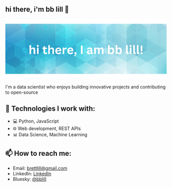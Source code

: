 ## hi there, i'm bb lill 👋

![Header Image](https://github.com/myreprise/myreprise/blob/main/welcome_background.png)

I'm a data scientist who enjoys building innovative projects and contributing to open-source

## 🚀 Technologies I work with:
- 💻 Python, JavaScript
- 🌐 Web development, REST APIs
- 📊 Data Science, Machine Learning

## 📫 How to reach me:
- Email: brettlill@gmail.com
- LinkedIn: [LinkedIn](https://www.linkedin.com/in/bblill/)
- Bluesky: [@bblill](https://bsky.app/profile/bblill.bsky.social)
